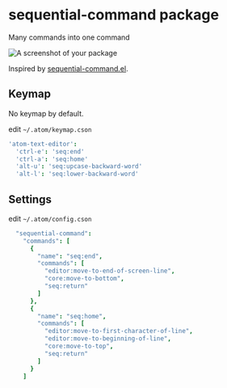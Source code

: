 # sequential-command package

Many commands into one command

![A screenshot of your package](http://i.gyazo.com/58329aae666e84ffc8bd08b7ceb8c6ef.gif)

Inspired by [sequential-command.el](http://emacswiki.org/emacs/sequential-command.el).

## Keymap

No keymap by default.

edit `~/.atom/keymap.cson`

```coffeescript
'atom-text-editor':
  'ctrl-e': 'seq:end'
  'ctrl-a': 'seq:home'
  'alt-u': 'seq:upcase-backward-word'
  'alt-l': 'seq:lower-backward-word'
```

## Settings

edit `~/.atom/config.cson`

```coffeescript
  "sequential-command":
    "commands": [
      {
        "name": "seq:end",
        "commands": [
          "editor:move-to-end-of-screen-line",
          "core:move-to-bottom",
          "seq:return"
        ]
      },
      {
        "name": "seq:home",
        "commands": [
          "editor:move-to-first-character-of-line",
          "editor:move-to-beginning-of-line",
          "core:move-to-top",
          "seq:return"
        ]
      }
    ]
```
